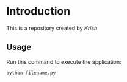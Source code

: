# Introduction

This is a repository created by *Krish*

## Usage

Run this command to execute the application:

`python filename.py`

